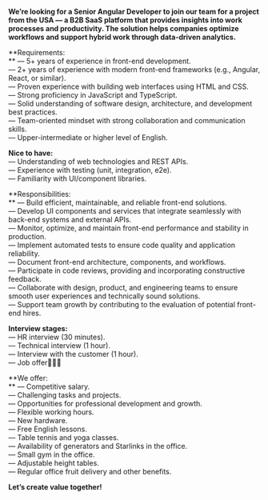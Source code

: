 **We’re looking for a Senior Angular Developer to join our team for a project
from the USA — a B2B SaaS platform that provides insights into work processes
and productivity. The solution helps companies optimize workflows and support
hybrid work through data-driven analytics.**

**Requirements:  
** — 5+ years of experience in front-end development.  
— 2+ years of experience with modern front-end frameworks (e.g., Angular,
React, or similar).  
— Proven experience with building web interfaces using HTML and CSS.  
— Strong proficiency in JavaScript and TypeScript.  
— Solid understanding of software design, architecture, and development best
practices.  
— Team-oriented mindset with strong collaboration and communication skills.  
— Upper-intermediate or higher level of English.  
  
**Nice to have:**  
— Understanding of web technologies and REST APIs.  
— Experience with testing (unit, integration, e2e).  
— Familiarity with UI/component libraries.  
  
**Responsibilities:  
** — Build efficient, maintainable, and reliable front-end solutions.  
— Develop UI components and services that integrate seamlessly with back-end
systems and external APIs.  
— Monitor, optimize, and maintain front-end performance and stability in
production.  
— Implement automated tests to ensure code quality and application
reliability.  
— Document front-end architecture, components, and workflows.  
— Participate in code reviews, providing and incorporating constructive
feedback.  
— Collaborate with design, product, and engineering teams to ensure smooth
user experiences and technically sound solutions.  
— Support team growth by contributing to the evaluation of potential front-end
hires.

**Interview stages:**  
— HR interview (30 minutes).  
— Technical interview (1 hour).  
— Interview with the customer (1 hour).  
— Job offer🎉🎉🎉

**We offer:  
** — Competitive salary.  
— Challenging tasks and projects.  
— Opportunities for professional development and growth.  
— Flexible working hours.  
— New hardware.  
— Free English lessons.  
— Table tennis and yoga classes.  
— Availability of generators and Starlinks in the office.  
— Small gym in the office.  
— Adjustable height tables.  
— Regular office fruit delivery and other benefits.

**Let’s create value together!**